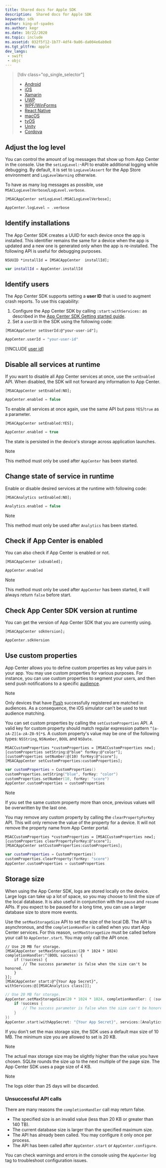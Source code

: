 ```yaml
---
title: Shared docs for Apple SDK
description:  Shared docs for Apple SDK
keywords: sdk
author: king-of-spades
ms.author: kegr
ms.date: 10/22/2020
ms.topic: include
ms.assetid: 032f5f12-1b77-4df4-9a06-da004e6ab0e8
ms.tgt_pltfrm: apple
dev_langs:  
 - swift
 - objc
---
```


> [!div  class="op_single_selector"]
> * [Android](../android.md)
> * [iOS](../ios.md)
> * [Xamarin](../xamarin.md)
> * [UWP](../uwp.md)
> * [WPF/WinForms](../wpf-winforms.md)
> * [React Native](../react-native.md)
> * [macOS](../macos.md)
> * [tvOS](../tvos.md)
> * [Unity](../unity.md)
> * [Cordova](../cordova.md)

## Adjust the log level

You can control the amount of log messages that show up from App Center in the console. Use the `setLogLevel:`-API to enable additional logging while debugging. By default, it is set to `LogLevelAssert` for the App Store environment and `LogLevelWarning` otherwise.

To have as many log messages as possible, use `MSACLogLevelVerbose`/`LogLevel.verbose`.

```objc
[MSACAppCenter setLogLevel:MSACLogLevelVerbose];
```
```swift
AppCenter.logLevel = .verbose
```

## Identify installations

The App Center SDK creates a UUID for each device once the app is installed. This identifier remains the same for a device when the app is updated and a new one is generated only when the app is re-installed. The following API is useful for debugging purposes.

```objc
NSUUID *installId = [MSACAppCenter  installId];
```
```swift
var installId = AppCenter.installId
```

## Identify users

The App Center SDK supports setting a **user ID** that is used to augment crash reports. To use this capability:

1. Configure the App Center SDK by calling `:start:withServices:` as described in the [App Center SDK Getting started guide](~/sdk/getting-started/ios.md). 
2. Set a `userID` in the SDK using the following code:

```objc
[MSACAppCenter setUserId:@"your-user-id"];
```
```swift
AppCenter.userId = "your-user-id"
```
[!INCLUDE [user id](user-id.md)]

## Disable all services at runtime

If you want to disable all App Center services at once, use the `setEnabled` API. When disabled, the SDK will not forward any information to App Center.

```objc
[MSACAppCenter setEnabled:NO];
```
```swift
AppCenter.enabled = false
```

To enable all services at once again, use the same API but pass `YES`/`true` as a parameter.

```objc
[MSACAppCenter setEnabled:YES];
```
```swift
AppCenter.enabled = true
```

The state is persisted in the device's storage across application launches.

> [!NOTE]
> This method must only be used after `AppCenter` has been started.

## Change state of service in runtime

Enable or disable desired services at the runtime with following code:

```objc
[MSACAnalytics setEnabled:NO];
```
```swift
Analytics.enabled = false
```

> [!NOTE]
> This method must only be used after `Analytics` has been started.

## Check if App Center is enabled

You can also check if App Center is enabled or not.

```objc
[MSACAppCenter isEnabled];
```
```swift
AppCenter.enabled
```

> [!NOTE]
> This method must only be used after `AppCenter` has been started, it will always return `false` before start.

## Check App Center SDK version at runtime

You can get the version of App Center SDK that you are currently using.

```objc
[MSACAppCenter sdkVersion];
```
```swift
AppCenter.sdkVersion
```

## Use custom properties

App Center allows you to define custom properties as key value pairs in your app. You may use custom properties for various purposes. For instance, you can use custom properties to segment your users, and then send push notifications to a specific [audience](~/push/send-notification.md#audiences).

> [!NOTE]
> Only devices that have [Push](../../push/ios.md) successfully registered are matched in audiences.
> As a consequence, the iOS simulator can't be used to test audience matching.

You can set custom properties by calling the `setCustomProperties` API. A valid key for custom property should match regular expression pattern `^[a-zA-Z][a-zA-Z0-9]*$`. A custom property's value may be one of the following types: `NSString`, `NSNumber`, `BOOL` and `NSDate`.

```objc
MSACCustomProperties *customProperties = [MSACCustomProperties new];
[customProperties setString:@"blue" forKey:@"color"];
[customProperties setNumber:@(10) forKey:@"score"];
[MSACAppCenter setCustomProperties:customProperties];
```
```swift
var customProperties = CustomProperties()
customProperties.setString("blue", forKey: "color")
customProperties.setNumber(10, forKey: "score")
AppCenter.customProperties = customProperties
```

> [!NOTE]
> If you set the same custom property more than once, previous values will be overwritten by the last one.

You may remove any custom property by calling the `clearPropertyForKey` API. This will only remove the value of the property for a device. It will not remove the property name from App Center portal.

```objc
MSACCustomProperties *customProperties = [MSACCustomProperties new];
[customProperties clearPropertyForKey:@"score"];
[MSACAppCenter setCustomProperties:customProperties];
```
```swift
var customProperties = CustomProperties()
customProperties.clearProperty(forKey: "score")
AppCenter.customProperties = customProperties
```

## Storage size

When using the App Center SDK, logs are stored locally on the device. Large logs can take up a lot of space, so you may choose to limit the size of the local database. It is also useful in conjunction with the `pause` and `resume` APIs. If you expect to be paused for a long time, you can use a larger database size to store more events.

Use the `setMaxStorageSize` API to set the size of the local DB. The API is asynchronous, and the `completionHandler` is called when you start App Center services. For this reason, `setMaxStorageSize` must be called before your call to `AppCenter.start`. You may only call the API once.

```obj-c
// Use 20 MB for storage.
[MSACAppCenter setMaxStorageSize:(20 * 1024 * 1024) completionHandler:^(BOOL success) {
    if (!success) {
        // The success parameter is false when the size can't be honored.
    }
}];
[MSACAppCenter start:@"{Your App Secret}", withServices:@[[MSACAnalytics class]]];
```
```swift
// Use 20 MB for storage.
AppCenter.setMaxStorageSize(20 * 1024 * 1024, completionHandler: { (success) in
    if !success {
        // The success parameter is false when the size can't be honored.
    }
})
AppCenter.start(withAppSecret: "{Your App Secret}", services:[Analytics.self])
```

If you don't set the max storage size, the SDK uses a default max size of 10 MB. The minimum size you are allowed to set is 20 KB.

> [!NOTE]
> The actual max storage size may be slightly higher than the value you have chosen. SQLite rounds the size up to the next multiple of the page size. The App Center SDK uses a page size of 4 KB.

> [!NOTE]
> The logs older than 25 days will be discarded.

### Unsuccessful API calls

There are many reasons the `completionHandler` call may return false.

* The specified size is an invalid value (less than 20 KB or greater than 140 TB).
* The current database size is larger than the specified maximum size.
* The API has already been called. You may configure it only once per process.
* The API has been called after `AppCenter.start` or `AppCenter.configure`.

You can check warnings and errors in the console using the `AppCenter` log tag to troubleshoot configuration issues.
